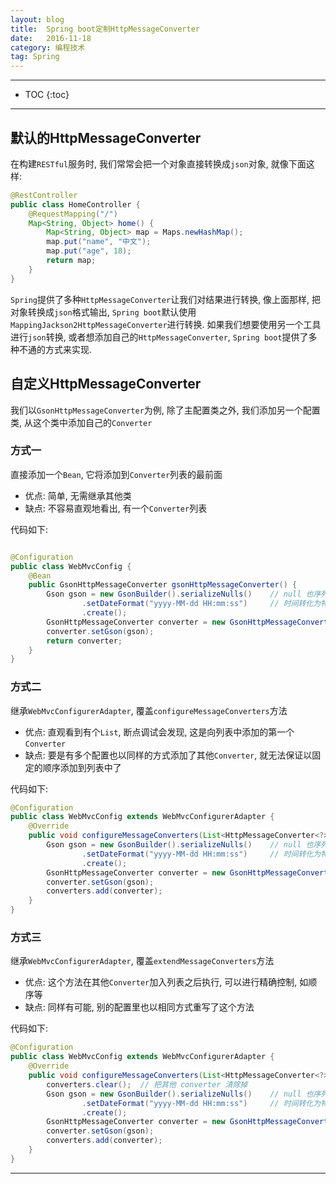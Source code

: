 ```yaml
---
layout: blog
title:  Spring boot定制HttpMessageConverter
date:   2016-11-18
category: 编程技术
tag: Spring
---
```




*****

* TOC
{:toc}

*****

## 默认的HttpMessageConverter
在构建`RESTful`服务时, 我们常常会把一个对象直接转换成`json`对象, 就像下面这样:

~~~java
@RestController
public class HomeController {
    @RequestMapping("/")
    Map<String, Object> home() {
        Map<String, Object> map = Maps.newHashMap();
        map.put("name", "中文");
        map.put("age", 18);
        return map;
    }
}
~~~

`Spring`提供了多种`HttpMessageConverter`让我们对结果进行转换, 像上面那样, 把对象转换成`json`格式输出, `Spring boot`默认使用`MappingJackson2HttpMessageConverter`进行转换. 如果我们想要使用另一个工具进行`json`转换, 或者想添加自己的`HttpMessageConverter`, `Spring boot`提供了多种不通的方式来实现.

## 自定义HttpMessageConverter
我们以`GsonHttpMessageConverter`为例, 除了主配置类之外, 我们添加另一个配置类, 从这个类中添加自己的`Converter`

### 方式一
直接添加一个`Bean`, 它将添加到`Converter`列表的最前面

* 优点: 简单, 无需继承其他类
* 缺点: 不容易直观地看出, 有一个`Converter`列表

代码如下:

~~~java

@Configuration
public class WebMvcConfig {
    @Bean
    public GsonHttpMessageConverter gsonHttpMessageConverter() {
        Gson gson = new GsonBuilder().serializeNulls()    // null 也序列化
                .setDateFormat("yyyy-MM-dd HH:mm:ss")     // 时间转化为特定格式 yyyy-MM-dd HH:mm:ss
                .create();
        GsonHttpMessageConverter converter = new GsonHttpMessageConverter();
        converter.setGson(gson);
        return converter;
    }
}
~~~

### 方式二
继承`WebMvcConfigurerAdapter`, 覆盖`configureMessageConverters`方法

* 优点: 直观看到有个`List`, 断点调试会发现, 这是向列表中添加的第一个`Converter`
* 缺点: 要是有多个配置也以同样的方式添加了其他`Converter`, 就无法保证以固定的顺序添加到列表中了

代码如下:

~~~java
@Configuration
public class WebMvcConfig extends WebMvcConfigurerAdapter {
    @Override
    public void configureMessageConverters(List<HttpMessageConverter<?>> converters) {
        Gson gson = new GsonBuilder().serializeNulls()    // null 也序列化
                .setDateFormat("yyyy-MM-dd HH:mm:ss")     // 时间转化为特定格式 yyyy-MM-dd HH:mm:ss
                .create();
        GsonHttpMessageConverter converter = new GsonHttpMessageConverter();
        converter.setGson(gson);
        converters.add(converter);
    }
}
~~~

### 方式三
继承`WebMvcConfigurerAdapter`, 覆盖`extendMessageConverters`方法

* 优点: 这个方法在其他`Converter`加入列表之后执行, 可以进行精确控制, 如顺序等
* 缺点: 同样有可能, 别的配置里也以相同方式重写了这个方法

代码如下:

~~~java
@Configuration
public class WebMvcConfig extends WebMvcConfigurerAdapter {
    @Override
    public void configureMessageConverters(List<HttpMessageConverter<?>> converters) {
        converters.clear();  // 把其他 converter 清除掉
        Gson gson = new GsonBuilder().serializeNulls()    // null 也序列化
                .setDateFormat("yyyy-MM-dd HH:mm:ss")     // 时间转化为特定格式 yyyy-MM-dd HH:mm:ss
                .create();
        GsonHttpMessageConverter converter = new GsonHttpMessageConverter();
        converter.setGson(gson);
        converters.add(converter);
    }
}
~~~

*****
